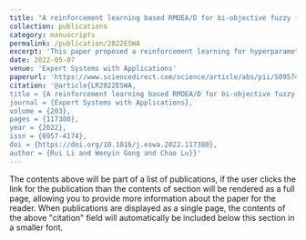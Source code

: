 ```yaml
---
title: "A reinforcement learning based RMOEA/D for bi-objective fuzzy flexible job shop scheduling"
collection: publications
category: manuscripts
permalink: /publication/2022ESWA
excerpt: 'This paper proposed a reinforcement learning for hyperparameter for MOEA/D. <img border="0" src="./images/HCP.png" width="82" height="17"/>'
date: 2022-05-07
venue: 'Expert Systems with Applications'
paperurl: 'https://www.sciencedirect.com/science/article/abs/pii/S0957417422007291'
citation: '@article{LR2022ESWA,
title = {A reinforcement learning based RMOEA/D for bi-objective fuzzy flexible job shop scheduling},
journal = {Expert Systems with Applications},
volume = {203},
pages = {117380},
year = {2022},
issn = {0957-4174},
doi = {https://doi.org/10.1016/j.eswa.2022.117380},
author = {Rui Li and Wenyin Gong and Chao Lu}}'
---
```


The contents above will be part of a list of publications, if the user clicks the link for the publication than the contents of section will be rendered as a full page, allowing you to provide more information about the paper for the reader. When publications are displayed as a single page, the contents of the above "citation" field will automatically be included below this section in a smaller font.
